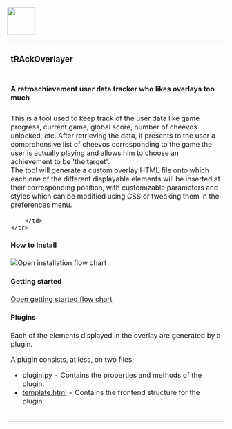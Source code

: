 <img style="display:inline-block" src="https://github.com/pinakure/yt-obs/blob/main/doc/icon.png?raw=true" width="64" height="64"/>
<table style="border: none !important; width:100%;">
    <tr>
        <td><h3>tRAckOverlayer</h3></td>
    <tr>
    </tr>
    <tr>
         <td><h4>A retroachievement user data tracker who likes overlays too much</h4></td>
    </tr>
    <tr>
        <td>
        This is a tool used to keep track of the user data like game progress, current game, global score, number of cheevos unlocked, etc.
After retrieving the data, it presents to the user a comprehensive list of cheevos corresponding to the game the user is actually playing
and allows him to choose an achievement to be 'the target'.<br/>
The tool will generate a custom overlay HTML file onto which each one of the different displayable elements will be inserted at their corresponding position,
with customizable parameters and styles which can be modified using CSS or tweaking them in the preferences menu.
        </td>
    </tr>
         <td>
            
        </td>
    </tr>
<table>
<h4>How to Install</h4>
<a><img src="https://github.com/pinakure/yt-obs/blob/main/doc/how-to-install.svg?raw=true">Open installation flow chart</a>

<h4>Getting started</h4>
<a href="">Open getting started flow chart</a>

<h4>Plugins</h4>
<p>Each of the elements displayed in the overlay are generated by a plugin.</p><p>A plugin consists, at less, on two files:</p>
<ul>
<li>plugin.py     - Contains the properties and methods of the plugin.</li>
<li><a href="https://github.com/pinakure/yt-obs/blob/main/ramon/plugins/example.html">template.html</a> - Contains the frontend structure for the plugin. </li>
